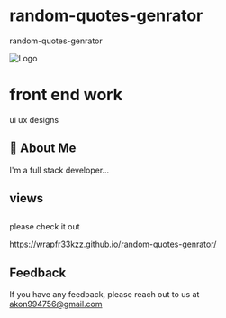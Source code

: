 # random-quotes-genrator
random-quotes-genrator

![Logo](https://avatars.githubusercontent.com/u/92801274?s=400&u=95ad3454ef2108572734fc243d9d58c0da060982&v=4)


# front end work

ui ux designs 


## 🚀 About Me
I'm a full stack developer...


## views 

## 

please check it out

https://wrapfr33kzz.github.io/random-quotes-genrator/
## Feedback

If you have any feedback, please reach out to us at akon994756@gmail.com

